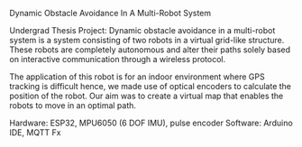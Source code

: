 Dynamic Obstacle Avoidance In A Multi-Robot System

Undergrad Thesis Project:
Dynamic obstacle avoidance in a multi-robot system is a system consisting of two robots in a virtual grid-like structure. These robots are completely autonomous and alter their paths solely based on interactive communication through a wireless protocol.

The application of this robot is for an indoor environment where GPS tracking is difficult hence, we made use of optical encoders to calculate the position of the robot. Our aim was to create a virtual map that enables the robots to move in an optimal path.

Hardware: ESP32, MPU6050 (6 DOF IMU), pulse encoder
Software: Arduino IDE, MQTT Fx
